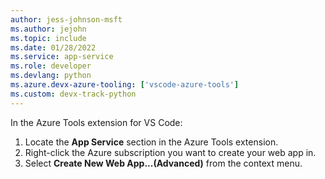 ```yaml
---
author: jess-johnson-msft
ms.author: jejohn
ms.topic: include
ms.date: 01/28/2022
ms.service: app-service
ms.role: developer
ms.devlang: python
ms.azure.devx-azure-tooling: ['vscode-azure-tools']
ms.custom: devx-track-python
---
```


In the Azure Tools extension for VS Code:

1. Locate the **App Service** section in the Azure Tools extension.
1. Right-click the Azure subscription you want to create your web app in.
1. Select **Create New Web App...(Advanced)** from the context menu.
